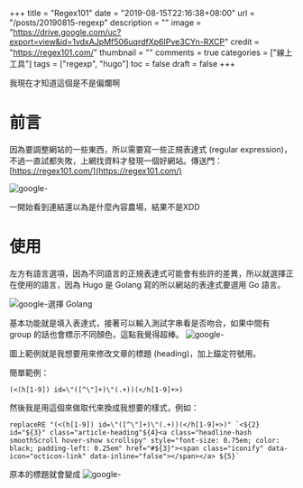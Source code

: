 +++
title = "Regex101"
date = "2019-08-15T22:16:38+08:00"
url = "/posts/20190815-regexp"
description = ""
image = "https://drive.google.com/uc?export=view&id=1vdxAJpMf506uqrdfXp6IPve3CYn-RXCP"
credit = "https://regex101.com/"
thumbnail = ""
comments = true
categories = ["線上工具"]
tags = ["regexp", "hugo"]
toc = false
draft = false
+++
<!-- https://drive.google.com/uc?export=view&id=1vdxAJpMf506uqrdfXp6IPve3CYn-RXCP -->

我現在才知道這個是不是偏爛啊

<!--more-->

# 前言

因為要調整網站的一些東西，所以需要寫一些正規表達式 (regular expression)，不過一直試都失敗，上網找資料才發現一個好網站。傳送門：[https://regex101.com/](https://regex101.com/)

![google- ](https://drive.google.com/open?id=1-H5FG7NzGBMSEqNv6iJ0z2QfY3hQoXW5)

一開始看到連結還以為是什麼內容農場，結果不是XDD

# 使用

左方有語言選項，因為不同語言的正規表達式可能會有些許的差異，所以就選擇正在使用的語言，因為 Hugo 是 Golang 寫的所以網站的表達式要選用 Go 語言。

![google-選擇 Golang](https://drive.google.com/open?id=1Oz0fVpydicxt3X97ywQ-Z45YHePTf6-l)

基本功能就是填入表達式，接著可以輸入測試字串看是否吻合，如果中間有 group 的話也會標示不同顏色，這點我覺得超棒。
![google- ](https://drive.google.com/open?id=11ScFQm6k0GbA3TPJbA7AysE8btF7dsdL)

圖上範例就是我想要用來修改文章的標題 (heading)，加上錨定符號用。

簡單範例：
```
(<(h[1-9]) id=\"([^\"]+)\"(.+))(</h[1-9]+>)
```

然後我是用這個來做取代來換成我想要的樣式，例如：
```
replaceRE "(<(h[1-9]) id=\"([^\"]+)\"(.+))(</h[1-9]+>)" `<${2} id="${3}" class="article-heading"${4}<a class="headline-hash smoothScroll hover-show scrollspy" style="font-size: 0.75em; color: black; padding-left: 0.25em" href="#${3}"><span class="iconify" data-icon="octicon-link" data-inline="false"></span></a> ${5}`
```

原本的標題就會變成
![google- ](https://drive.google.com/open?id=1yubxNXgTK8uZV07Bo52PzBUHN2Tjf8rY)
